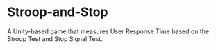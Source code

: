 # Stroop-and-Stop
A Unity-based game that measures User Response Time based on the Stroop Test and Stop Signal Test.
